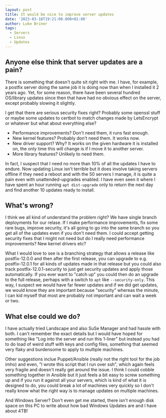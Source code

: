 ```yaml
---
layout: post
title: It would be nice to improve server updates
date: '2023-03-18T19:21:00.000+01:00'
author: Luke Briner
tags: 
  - Servers
  - Linux
  - Updates
---
```


## Anyone else think that server updates are a pain?
There is something that doesn't quite sit right with me. I have, for example, a postfix server doing the same job it is doing now than when I installed it 2 years ago. Yet, for some reason, there have been several hundred OS/library updates since then that have had no obvious effect on the server, except probably slowing it slightly.

I get that there are serious security fixes right? Probably some openssl stuff or maybe some updates to certbot to match changes made by LetsEncrypt or whatever but what about everything else?

* Performance improvements? Don't need them, it runs fast enough.
* New kernel features? Probably don't need them. It works now.
* New driver support? Why? It works on the given hardware it is installed on, the only time this will change is if I move it to another server.
* More library features? Unlikely to need them.

In fact, I suspect that I need no more than 10% of all the updates I have to endure. Now updating Linux isn't terrible but it does involve taking servers offline if they need a reboot and with the 50 servers I manage, it is quite a pain even with unattended-upgrades enabled. I have even seen it where I have spent an hour running `apt dist-upgrade` only to return the next day and find another 10 updates ready to install.

## What's wrong?
I think we all kind of understand the problem right? We have single branch deployments for our relase. If I make performance improvements, fix some rare bugs, improve security, it's all going to go into the same branch so you get all of the updates even if you don't need them. I could accept getting security fixes that I might not need but do I really need performance improvements? New kernel drivers etc?

What I would love to see is a branching strategy that allows a release like postfix-12.0.0 and then after the first release, you can upgrade to e.g. postfix-12.0.1 for all kinds of updates made in that release but you could also track postfix-12.0.1-security to just get security updates and apply those automatically. If you ever want to "catch up" you could then do an upgrade to the full release, perhaps with a switch to `apt` like `--security-only`. This way, I suspect we would have far fewer updates and if we did get updates, we would know they are important because "security" whereas the minute, I can kid myself that most are probably not important and can wait a week or two.

## What else could we do?
I have actually tried Landscape and also SuSe Manager and had hassle with both. I can't remember the exact details but I would have hoped for something like "Log into the server and run this 1-liner" but instead you had to do load of weird stuff with keys and config files, something that seemed very flaky and burdensome to apply to multiple machines.

Other suggestions inclue Puppet/Ansible (really not the right tool for the job imho) and even, "I wrote this script that I run over ssh", which again feels very fragile and doesn't really get around the issue. I think I could cobble something together in Ansible but it just feels a bit easy to screw something up and if you run it against all your servers, which is kind of what it is designed to do, you could break a lot of machines very quickly so I don't really know what the right way is to manage updates on multiple machines.

And Windows Server? Don't even get me started, there isn't enough disk space on this PC to write about how bad Windows Updates are and I have about 4TB!